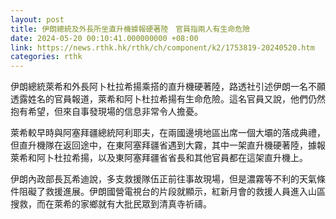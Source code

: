 ```yaml
---
layout: post
title: 伊朗總統及外長所坐直升機據報硬著陸　官員指兩人有生命危險
date: 2024-05-20 00:10:41.000000000 +08:00
link: https://news.rthk.hk/rthk/ch/component/k2/1753819-20240520.htm
categories: rthk
---
```


伊朗總統萊希和外長阿卜杜拉希揚乘搭的直升機硬著陸，路透社引述伊朗一名不願透露姓名的官員報道，萊希和阿卜杜拉希揚有生命危險。這名官員又說，他們仍然抱有希望，但來自事發現場的信息非常令人擔憂。

萊希較早時與阿塞拜疆總統阿利耶夫，在兩國邊境地區出席一個大壩的落成典禮，但直升機隊在返回途中，在東阿塞拜疆省遇到大霧，其中一架直升機硬著陸，據報萊希和阿卜杜拉希揚，以及東阿塞拜疆省省長和其他官員都在這架直升機上。

伊朗內政部長瓦希迪說，多支救援隊伍正前往事故現場，但是濃霧等不利的天氣條件阻礙了救援進展。伊朗國營電視台的片段就顯示，紅新月會的救援人員進入山區搜救，而在萊希的家鄉就有大批民眾到清真寺祈禱。
